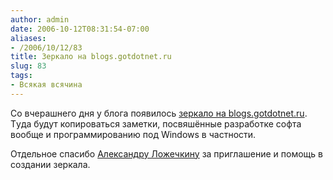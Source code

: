```yaml
---
author: admin
date: 2006-10-12T08:31:54-07:00
aliases:
- /2006/10/12/83
title: Зеркало на blogs.gotdotnet.ru
slug: 83
tags:
- Всякая всячина
---
```


Со вчерашнего дня у блога появилось [зеркало на blogs.gotdotnet.ru](http://blogs.gotdotnet.ru/personal/not-a-kernel-guy/). Тyда будут копироваться заметки, посвяшённые разработке софта вообще и программированию под Windows в частности. 

Отдельное спасибо [Александру Ложечкину](http://blogs.gotdotnet.ru/personal/allo/default.aspx) за приглашение и помощь в создании зеркала.
